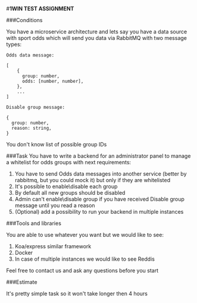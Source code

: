#**1WIN TEST ASSIGNMENT**


###Conditions


You have a microservice architecture and lets say you have a data source with sport odds which will send you data via RabbitMQ with two message types:

    Odds data message:
```text
[
    {
      group: number,
      odds: [number, number],
    },
    ...
]
```
   
    Disable group message: 
    
```text
{
  group: number,
  reason: string,
}
```

You don't know list of possible group IDs


###Task
You have to write a backend for an administrator panel to manage a whitelist for odds groups with next requirements:

1. You have to send Odds data messages into another service (better by rabbitmq, but you could mock it) but only if they are whitelisted
2. It's possible to enable\disable each group
3. By default all new groups should be disabled
4. Admin can't enable\disable group if you have received Disable group message until you read a reason
5. (Optional) add a possibility to run your backend in multiple instances


###Tools and libraries

You are able to use whatever you want but we would like to see:

1. Koa/express similar framework
2. Docker
3. In case of multiple instances we would like to see Reddis

Feel free to contact us and ask any questions before you start


###Estimate

It's pretty simple task so it won't take longer then 4 hours
